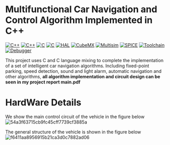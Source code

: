 # Multifunctional Car Navigation and Control Algorithm Implemented in C++

[![C++](https://img.shields.io/badge/C++-17-blue?logo=c%2B%2B&logoColor=white)](https://en.cppreference.com)
[![C++](https://img.shields.io/badge/Embedded_C++-ISO%2FEC_14882-blueviolet)](https://isocpp.org)
[![C](https://img.shields.io/badge/C-ANSI_C99-yellowgreen?logo=c&logoColor=white)](https://en.wikipedia.org/wiki/C99)
[![C](https://img.shields.io/badge/Embedded_C-ISO%2FIEC_9899%3A1999-brightgreen)](https://en.wikipedia.org/wiki/C99)
[![HAL](https://img.shields.io/badge/STM32_HAL-v1.11.0-03234B?logo=stmicroelectronics&logoColor=white)](https://www.st.com/)
[![CubeMX](https://img.shields.io/badge/STM32CubeMX-6.6.1-important)](https://www.st.com/en/development-tools/stm32cubemx.html)
[![Multisim](https://img.shields.io/badge/Multisim-14.2-red?logo=ni&logoColor=white)](https://www.ni.com/en/shop/software/products/multisim.html)
[![SPICE](https://img.shields.io/badge/SPICE_Simulation-v3.5.1-orange)](https://www.ni.com/en/shop/software/products/multisim.html)
[![Toolchain](https://img.shields.io/badge/Toolchain-ARM_GCC_12.2-blue?logo=gnu)](https://developer.arm.com/)
[![Debugger](https://img.shields.io/badge/Debugger-JLink_v7.70-informational?logo=segger)](https://www.segger.com/)

This project uses C and C language mixing to complete the implementation of a set of intelligent car navigation algorithms. Including fixed-point parking, speed detection, sound and light alarm, automatic navigation and other algorithms, **all algorithm implementation and circuit design can be seen in my project report main.pdf**

# HardWare Details
We show the main control circuit of the vehicle in the figure below
![54a3f63715cb9fc45cff7739cf3885a](https://github.com/user-attachments/assets/57f179ce-e425-4f7d-9d44-9ef2f558a00b)



The general structure of the vehicle is shown in the figure below
![f6411aa8956915b21ca3d0c7882ad06](https://github.com/user-attachments/assets/2c9ca40a-d16f-4d44-9839-b0992e920e7d)

